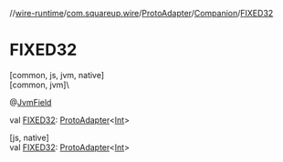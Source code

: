 //[wire-runtime](../../../../index.md)/[com.squareup.wire](../../index.md)/[ProtoAdapter](../index.md)/[Companion](index.md)/[FIXED32](-f-i-x-e-d32.md)

# FIXED32

[common, js, jvm, native]\
[common, jvm]\

@[JvmField](https://kotlinlang.org/api/latest/jvm/stdlib/kotlin.jvm/-jvm-field/index.html)

val [FIXED32](-f-i-x-e-d32.md): [ProtoAdapter](../index.md)&lt;[Int](https://kotlinlang.org/api/latest/jvm/stdlib/kotlin/-int/index.html)&gt;

[js, native]\
val [FIXED32](-f-i-x-e-d32.md): [ProtoAdapter](../index.md)&lt;[Int](https://kotlinlang.org/api/latest/jvm/stdlib/kotlin/-int/index.html)&gt;
